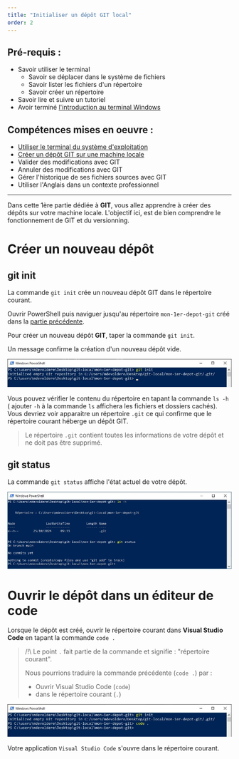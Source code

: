 ```yaml
---
title: "Initialiser un dépôt GIT local"
order: 2
---
```



## Pré-requis : 
- Savoir utiliser le terminal
    - Savoir se déplacer dans le système de fichiers
    - Savoir lister les fichiers d'un répertoire
    - Savoir créer un répertoire
- Savoir lire et suivre un tutoriel
- Avoir terminé [l'introduction au terminal Windows](./01-powershell-intro)

## Compétences mises en oeuvre : 
- [Utiliser le terminal du système d'exploitation](./01-powershell-intro)
- [Créer un dépôt GIT sur une machine locale](https://www.atlassian.com/fr/git/tutorials/setting-up-a-repository)
- Valider des modifications avec GIT
- Annuler des modifications avec GIT
- Gérer l'historique de ses fichiers sources avec GIT
- Utiliser l'Anglais dans un contexte professionnel


---

Dans cette 1ère partie dédiée à **GIT**, vous allez apprendre à créer des dépôts sur votre machine locale. L'objectif ici, est de bien comprendre le fonctionnement de GIT et du versionning.

# Créer un nouveau dépôt 

## git init

La commande `git init` crée un nouveau dépôt GIT dans le répertoire courant.

Ouvrir PowerShell puis naviguer jusqu'au répertoire `mon-1er-depot-git` créé dans la [partie précédente](./01-powershell-intro).

Pour créer un nouveau dépôt **GIT**, taper la commande `git init`.

Un message confirme la création d'un nouveau dépôt vide.

![PowerShell GIT init](./img/git-local-init.jpg)

Vous pouvez vérifier le contenu du répertoire en tapant la commande  `ls -h` ( ajouter `-h` à la commande `ls` affichera les fichiers et dossiers cachés). Vous devriez voir apparaitre un répertoire `.git` ce qui confirme que le répertoire courant héberge un dépôt GIT.

> Le répertoire `.git` contient toutes les informations de votre dépôt et ne doit pas être supprimé. 

## git status

La commande `git status` affiche l'état actuel de votre dépôt.

![git status](./img/git-local-status.jpg)


# Ouvrir le dépôt dans un éditeur de code

Lorsque le dépôt est créé, ouvrir le répertoire courant dans **Visual Studio Code** en tapant la commande `code .` 

> /!\ Le point `.` fait partie de la commande et signifie : "répertoire courant".
>
> Nous pourrions traduire la commande précédente (`code .`) par : 
> - Ouvrir Visual Studio Code (`code`)
> - dans le répertoire courant (`.`)

![PowerShell start vscode](./img/git-local-vscode.jpg)

Votre application  `Visual Studio Code` s'ouvre dans le répertoire courant.